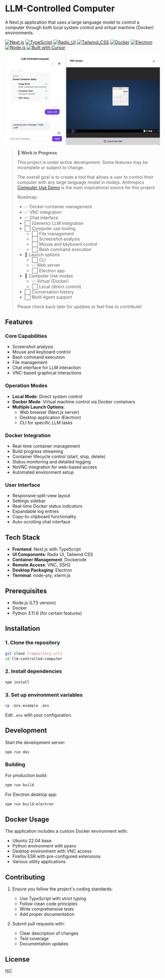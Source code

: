 # LLM-Controlled Computer

A Next.js application that uses a large language model to control a computer through both local system control and virtual machine (Docker) environments.

[![Next.js](https://img.shields.io/badge/Next.js-black?style=for-the-badge&logo=next.js&logoColor=white)](https://nextjs.org)
[![TypeScript](https://img.shields.io/badge/TypeScript-007ACC?style=for-the-badge&logo=typescript&logoColor=white)](https://www.typescriptlang.org)
[![Radix_UI](https://img.shields.io/badge/Radix_UI-161618?style=for-the-badge&logo=radix-ui&logoColor=white)](https://www.radix-ui.com)
[![Tailwind_CSS](https://img.shields.io/badge/Tailwind_CSS-38B2AC?style=for-the-badge&logo=tailwind-css&logoColor=white)](https://tailwindcss.com)
[![Docker](https://img.shields.io/badge/Docker-2496ED?style=for-the-badge&logo=docker&logoColor=white)](https://www.docker.com)
[![Electron](https://img.shields.io/badge/Electron-47848F?style=for-the-badge&logo=electron&logoColor=white)](https://www.electronjs.org)
[![Node.js](https://img.shields.io/badge/Node.js-339933?style=for-the-badge&logo=node.js&logoColor=white)](https://nodejs.org)
[![Built with Cursor](https://img.shields.io/badge/Built_With-Cursor-5C4EE5?style=for-the-badge)](https://cursor.sh)

![Screenshot](./public/images/screenshot.png)

> **🚧 Work in Progress**
>
> This project is under active development. Some features may be incomplete or subject to change.
>
> The overall goal is to create a tool that allows a user to control their computer with any large language model in nodejs. Anthropics [Computer Use Demo](https://github.com/anthropics/anthropic-quickstarts) is the main inspirational source for this project.
>
> Roadmap:
>
> - ✅ Docker container management
> - ✅ VNC integration
> - ✅ Chat interface
> - ⬜ (Generic) LLM integration
> - ⬜ Computer use tooling
>   - ⬜ File management
>   - ⬜ Screenshot analysis
>   - ⬜ Mouse and keyboard control
>   - ⬜ Bash command execution
> - 🔳 Launch options
>   - ⬜ CLI
>   - ✅ Web server
>   - ⬜ Electron app
> - 🔳 Computer Use modes
>   - ✅ Virtual (Docker)
>   - ⬜ Local (direct control)
> - ⬜ Conversation history
> - ⬜ Multi Agent support
>
> Please check back later for updates or feel free to contribute!

## Features

### Core Capabilities

- Screenshot analysis
- Mouse and keyboard control
- Bash command execution
- File management
- Chat interface for LLM interaction
- VNC-based graphical interactions

### Operation Modes

- **Local Mode**: Direct system control
- **Docker Mode**: Virtual machine control via Docker containers
- **Multiple Launch Options**:
  - Web browser (Next.js server)
  - Desktop application (Electron)
  - CLI for specific LLM tasks

### Docker Integration

- Real-time container management
- Build progress streaming
- Container lifecycle control (start, stop, delete)
- Status monitoring and detailed logging
- NoVNC integration for web-based access
- Automated environment setup

### User Interface

- Responsive split-view layout
- Settings sidebar
- Real-time Docker status indicators
- Expandable log entries
- Copy-to-clipboard functionality
- Auto-scrolling chat interface

## Tech Stack

- **Frontend**: Next.js with TypeScript
- **UI Components**: Radix UI, Tailwind CSS
- **Container Management**: Dockerode
- **Remote Access**: VNC, SSH2
- **Desktop Packaging**: Electron
- **Terminal**: node-pty, xterm.js

## Prerequisites

- Node.js (LTS version)
- Docker
- Python 3.11.6 (for certain features)

## Installation

### 1. Clone the repository

```bash
git clone [repository-url]
cd llm-controlled-computer
```

### 2. Install dependencies

```bash
npm install
```

### 3. Set up environment variables

```bash
cp .env.example .env
```

Edit `.env` with your configuration.

## Development

Start the development server:

```bash
npm run dev
```

### Building

For production build:

```bash
npm run build
```

For Electron desktop app:

```bash
npm run build:electron
```

## Docker Usage

The application includes a custom Docker environment with:

- Ubuntu 22.04 base
- Python environment with pyenv
- Desktop environment with VNC access
- Firefox ESR with pre-configured extensions
- Various utility applications

## Contributing

1. Ensure you follow the project's coding standards:
   - Use TypeScript with strict typing
   - Follow clean code principles
   - Write comprehensive tests
   - Add proper documentation

2. Submit pull requests with:
   - Clear description of changes
   - Test coverage
   - Documentation updates

## License

ISC
